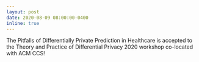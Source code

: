 ```yaml
---
layout: post
date: 2020-08-09 08:00:00-0400
inline: true
---
```


The Pitfalls of Differentially Private Prediction in Healthcare is accepted to the Theory and Practice of Differential Privacy 2020 workshop co-located with ACM CCS!